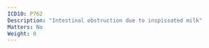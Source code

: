 ```yaml
---
ICD10: P762
Description: "Intestinal obstruction due to inspissated milk"
Matters: No
Weight: 0
---
```


